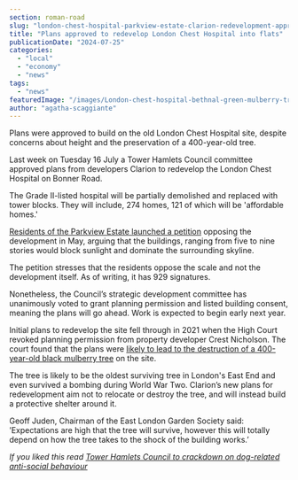 ```yaml
---
section: roman-road
slug: "london-chest-hospital-parkview-estate-clarion-redevelopment-approved"
title: "Plans approved to redevelop London Chest Hospital into flats"
publicationDate: "2024-07-25"
categories: 
  - "local"
  - "economy"
  - "news"
tags: 
  - "news"
featuredImage: "/images/London-chest-hospital-bethnal-green-mulberry-tree.jpg"
author: "agatha-scaggiante"
---
```


Plans were approved to build on the old London Chest Hospital site, despite concerns about height and the preservation of a 400-year-old tree.

Last week on Tuesday 16 July a Tower Hamlets Council committee approved plans from developers Clarion to redevelop the London Chest Hospital on Bonner Road. 

The Grade II-listed hospital will be partially demolished and replaced with tower blocks. They will include, 274 homes, 121 of which will be 'affordable homes.'

[Residents of the Parkview Estate launched a petition](https://romanroadlondon.com/park-view-residents-petition-oppose-development-sotherby-lodge-london-chest-hospital-mulberry-tree/) opposing the development in May, arguing that the buildings, ranging from five to nine stories would block sunlight and dominate the surrounding skyline.

The petition stresses that the residents oppose the scale and not the development itself. As of writing, it has 929 signatures. 

Nonetheless, the Council’s strategic development committee has unanimously voted to grant planning permission and listed building consent, meaning the plans will go ahead. Work is expected to begin early next year. 

Initial plans to redevelop the site fell through in 2021 when the High Court revoked planning permission from property developer Crest Nicholson. The court found that the plans were [likely to lead to the destruction of a 400-year-old black mulberry tree](https://romanroadlondon.com/london-chest-hospital-mulberry-tree-new-clarion-development-proposal/) on the site. 

The tree is likely to be the oldest surviving tree in London's East End and even survived a bombing during World War Two. Clarion’s new plans for redevelopment aim not to relocate or destroy the tree, and will instead build a protective shelter around it. 

Geoff Juden, Chairman of the East London Garden Society said: ’Expectations are high that the tree will survive, however this will totally depend on how the tree takes to the shock of the building works.’

_If you liked this read [Tower Hamlets Council to crackdown on dog-related anti-social behaviour](https://romanroadlondon.com/dog-anti-social-behaviour-public-spaces-protection-order-fines-tower-hamlets/)_
